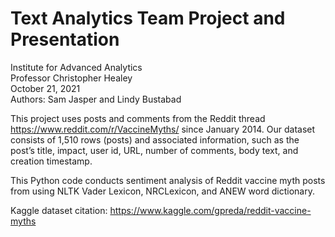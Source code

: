 # Text Analytics Team Project and Presentation
Institute for Advanced Analytics <br>
Professor Christopher Healey <br>
October 21, 2021 <br>
Authors: Sam Jasper and Lindy Bustabad  <br>

This project uses posts and comments from the Reddit thread https://www.reddit.com/r/VaccineMyths/ since January 2014. Our dataset consists of 1,510 rows (posts) and associated information, such as the post’s title, impact, user id, URL, number of comments, body text, and creation timestamp. 

This Python code conducts sentiment analysis of Reddit vaccine myth posts from  using NLTK Vader Lexicon, NRCLexicon, and ANEW word dictionary.

Kaggle dataset citation: https://www.kaggle.com/gpreda/reddit-vaccine-myths
